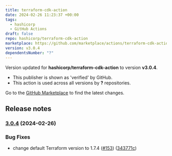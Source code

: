 ```yaml
---
title: terraform-cdk-action
date: 2024-02-26 11:23:37 +00:00
tags:
  - hashicorp
  - GitHub Actions
draft: false
repo: hashicorp/terraform-cdk-action
marketplace: https://github.com/marketplace/actions/terraform-cdk-action
version: v3.0.4
dependentsNumber: "?"
---
```



Version updated for **hashicorp/terraform-cdk-action** to version **v3.0.4**.
- This publisher is shown as 'verified' by GitHub.
- This action is used across all versions by **?** repositories.

Go to the [GitHub Marketplace](https://github.com/marketplace/actions/terraform-cdk-action) to find the latest changes.

## Release notes

### [3.0.4](https://github.com/hashicorp/terraform-cdk-action/compare/v3.0.3...v3.0.4) (2024-02-26)


### Bug Fixes

* change default Terraform version to 1.7.4 ([#153](https://github.com/hashicorp/terraform-cdk-action/issues/153)) ([343771c](https://github.com/hashicorp/terraform-cdk-action/commit/343771cb2afb82861d1e8112933916036d17e1f4))

